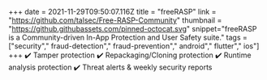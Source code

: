 +++
date = 2021-11-29T09:50:07.116Z
title = "freeRASP"
link = "https://github.com/talsec/Free-RASP-Community"
thumbnail = "https://github.githubassets.com/pinned-octocat.svg"
snippet="freeRASP is a Community-driven In-App Protection and User Safety suite."
tags = ["security"," fraud-detection"," fraud-prevention"," android"," flutter"," ios"]
+++
✔️ Tamper protection
✔️ Repackaging/Cloning protection
✔️ Runtime analysis protection
✔️ Threat alerts & weekly security reports

